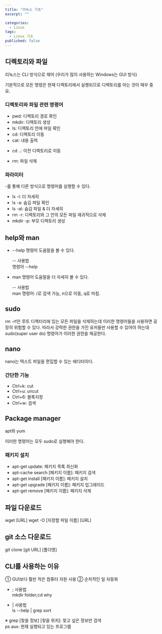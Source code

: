 ```yaml
---
title: "리눅스 기초"
excerpt: ""

categories:
  - Linux
tags:
  - Linux 기초
published: false
---
```


## 디렉토리와 파일

리눅스는 CLI 방식으로 제어 (우리가 많이 사용하는 Windows는 GUI 방식)

기본적으로 모든 명령은 현재 디렉토리에서 실행되므로 디렉토리를 아는 것이 매우 중요.

### 디렉토리와 파일 관련 명령어

- pwd: 디렉토리 경로 확인
- mkdir: 디렉토리 생성
- ls: 디렉토리 안에 파일 확인
- cd: 디렉토리 이동
- cat: 내용 출력

* cd ..: 이전 디렉토리로 이동

- rm: 파일 삭제

### 파라미터 
-를 통해 다른 방식으로 명령어를 실행할 수 있다.

- ls -l: 더 자세히
- ls -a: 숨김 파일 확인
- ls -al: 숨김 파일 & 더 자세히
- rm -r: 디렉토리와 그 안의 모든 파일 재귀적으로 삭제
- mkdir -p: 부모 디렉토리 생성

## help와 man

- -\-help
  명령어 도움말을 볼 수 있다.

  -- 사용법  
명령어 -\-help

- man
  명령어 도움말을 더 자세히 볼 수 있다.

  -- 사용법  
man 명령어: /로 검색 가능, n으로 이동, q로 마침.

## sudo

rm -rf은 루트 디렉터리에 있는 모든 파일을 삭제하는데 이러한 명령어들을 사용하면 굉장히 위험할 수 있다. 따라서 강력한 권한을 가진 유저들만 사용할 수 있어야 하는데 sudo(super user do) 명령어가 이러한 권한을 제공한다.

## nano

nano는 텍스트 파일을 편집할 수 있는 에디터이다.

### 간단한 기능

- Ctrl+k: cut
- Ctrl+u: uncut
- Ctrl+6: 블록지정
- Ctrl+w: 검색

## Package manager

apt와 yum

이러한 명령어는 모두 sudo로 실행해야 한다.

### 패키지 설치

- apt-get update: 패키지 목록 최신화
- apt-cache search [패키지 이름]: 패키지 검색
- apt-get install [패키지 이름]: 패키지 설치
- apt-get upgrade [패키지 이름]: 패키지 업그레이드
- apt-get remove [패키지 이름]: 패키지 삭제

## 파일 다운로드

wget [URL]
wget -O [지정할 파일 이름] [URL]

## git 소스 다운로드

git clone [git URL] [폴더명]

## CLI를 사용하는 이유

① GUI보다 훨씬 적은 컴퓨터 자원 사용
② 순차적인 일 자동화

- ; 사용법   
mkdir folder;cd why

- | 사용법  
ls --help \| grep sort

※ grep [찾을 정보] [찾을 위치]: 찾고 싶은 정보만 검색  
ps aux: 현재 실행되고 있는 프로그램